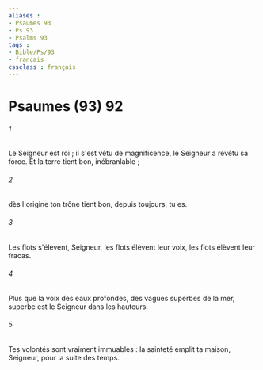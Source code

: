 ```yaml
---
aliases : 
- Psaumes 93
- Ps 93
- Psalms 93
tags : 
- Bible/Ps/93
- français
cssclass : français
---
```


# Psaumes (93) 92

###### 1
Le Seigneur est roi ; il s'est vêtu de magnificence, le Seigneur a revêtu sa force. Et la terre tient bon, inébranlable ;
###### 2
dès l'origine ton trône tient bon, depuis toujours, tu es.
###### 3
Les flots s'élèvent, Seigneur, les flots élèvent leur voix, les flots élèvent leur fracas.
###### 4
Plus que la voix des eaux profondes, des vagues superbes de la mer, superbe est le Seigneur dans les hauteurs.
###### 5
Tes volontés sont vraiment immuables : la sainteté emplit ta maison, Seigneur, pour la suite des temps.
